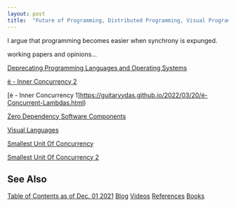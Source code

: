 ```yaml
---
layout: post
title:  "Future of Programming, Distributed Programming, Visual Programming"
---
```


I argue that programming becomes easier when synchrony is expunged.

working papers and opinions...

[Deprecating Programming Languages and Operating Systems](https://guitarvydas.github.io/2022/04/11/Deprecating-Programming-Languages.html)

[ė - Inner Concurrency 2](https://guitarvydas.github.io/2022/04/11/ė-Working-Paper-2.html)

[ė - Inner Concurrency 1]https://guitarvydas.github.io/2022/03/20/ė-Concurrent-Lambdas.html)

[Zero Dependency Software Components](https://guitarvydas.github.io/2022/04/11/zerodependencysoftwarecomponents.html)

[Visual Languages](https://guitarvydas.github.io/2022/04/11/Visual-Languages.html)

[Smallest Unit Of Concurrency](https://guitarvydas.github.io/2022/04/11/Smallest-Unit-of-Concurrency.html)

[Smallest Unit Of Concurrency 2](https://guitarvydas.github.io/2022/04/11/Smallest-Unit-of-Concurrency-2.html)


## See Also

[Table of Contents as of Dec. 01 2021](https://guitarvydas.github.io/2021/12/10/Table-of-Contents-Dec-01-2021.html)
[Blog](https://guitarvydas.github.io)
[Videos](https://www.youtube.com/channel/UC9EJr0nKHwadbHUtc5zHdmQ/videos)
[References](https://guitarvydas.github.io/2021/01/14/References.html)
[Books](https://leanpub.com/u/paul-tarvydas.html)

<script src="https://utteranc.es/client.js" 
        repo="guitarvydas/guitarvydas.github.io" 
        issue-term="pathname" 
        theme="github-light" 
        crossorigin="anonymous" > 
</script> 
